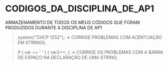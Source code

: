 # CODIGOS_DA_DISCIPLINA_DE_AP1
ARMAZENAMENTO DE TODOS OS MEUS CÓDIGOS QUE FORAM PRODUZIDOS DURANTE A DISCIPLINA DE AP1

> system("CHCP 1252");          -> CORRIGE PROBLEMAS COM ACENTUAÇÃO EM STRINGS;

> if ( var == ' ' ) { var2++; } -> CORRIGE OS PROBLEMAS COM A BARRA DE ESPAÇO NA DECLARAÇÃO DE UMA STRING;
